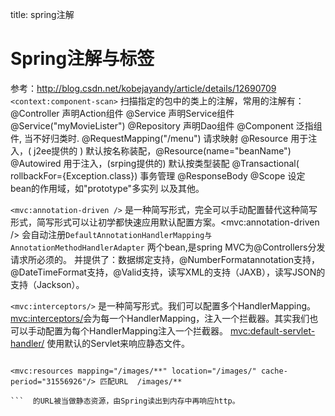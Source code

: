 title: spring注解 

#  Spring注解与标签 
参考：http://blog.csdn.net/kobejayandy/article/details/12690709
` <context:component-scan> ` 扫描指定的包中的类上的注解，常用的注解有：
@Controller 声明Action组件
@Service    声明Service组件    @Service("myMovieLister") 
@Repository 声明Dao组件
@Component   泛指组件, 当不好归类时. 
@RequestMapping("/menu")  请求映射
@Resource  用于注入，( j2ee提供的 ) 默认按名称装配，@Resource(name="beanName") 
@Autowired 用于注入，(srping提供的) 默认按类型装配 
@Transactional( rollbackFor={Exception.class}) 事务管理
@ResponseBody
@Scope   设定bean的作用域，如"prototype"多实列
以及其他。

` <mvc:annotation-driven /> ` 是一种简写形式，完全可以手动配置替代这种简写形式，简写形式可以让初学都快速应用默认配置方案。<mvc:annotation-driven /> 会自动注册` DefaultAnnotationHandlerMapping与AnnotationMethodHandlerAdapter ` 两个bean,是spring MVC为@Controllers分发请求所必须的。
并提供了：数据绑定支持，@NumberFormatannotation支持，@DateTimeFormat支持，@Valid支持，读写XML的支持（JAXB），读写JSON的支持（Jackson）。

` <mvc:interceptors/> ` 是一种简写形式。我们可以配置多个HandlerMapping。<mvc:interceptors/>会为每一个HandlerMapping，注入一个拦截器。其实我们也可以手动配置为每个HandlerMapping注入一个拦截器。
<mvc:default-servlet-handler/> 使用默认的Servlet来响应静态文件。
```

<mvc:resources mapping="/images/**" location="/images/" cache-period="31556926"/> 匹配URL  /images/**

```  的URL被当做静态资源，由Spring读出到内存中再响应http。
